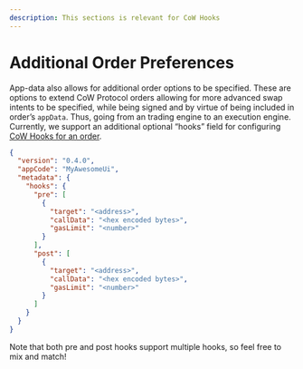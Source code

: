 ```yaml
---
description: This sections is relevant for CoW Hooks
---
```


# Additional Order Preferences

App-data also allows for additional order options to be specified. These are options to extend CoW Protocol orders allowing for more advanced swap intents to be specified, while being signed and by virtue of being included in order’s `appData`. Thus, going from an trading engine to an execution engine. Currently, we support an additional optional “hooks” field for configuring [CoW Hooks for an order](https://docs.cow.fi/overview/cow-hooks).

```json
{
  "version": "0.4.0",
  "appCode": "MyAwesomeUi",
  "metadata": {
    "hooks": {
      "pre": [
        {
          "target": "<address>",
          "callData": "<hex encoded bytes>",
          "gasLimit": "<number>"
        }
      ],
      "post": [
        {
          "target": "<address>",
          "callData": "<hex encoded bytes>",
          "gasLimit": "<number>"
        }
      ]
    }
  }
}
```

Note that both pre and post hooks support multiple hooks, so feel free to mix and match!
